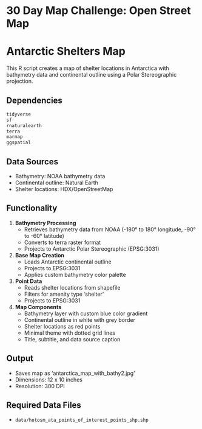 
<!-- README.md is generated from README.Rmd. Please edit that file -->

# 30 Day Map Challenge: Open Street Map

<!-- badges: start -->
<!-- badges: end -->

# Antarctic Shelters Map

This R script creates a map of shelter locations in Antarctica with
bathymetry data and continental outline using a Polar Stereographic
projection.

## Dependencies

``` r
tidyverse
sf
rnaturalearth
terra
marmap
ggspatial
```

## Data Sources

- Bathymetry: NOAA bathymetry data
- Continental outline: Natural Earth
- Shelter locations: HDX/OpenStreetMap

## Functionality

1.  **Bathymetry Processing**
    - Retrieves bathymetry data from NOAA (-180° to 180° longitude, -90°
      to -60° latitude)
    - Converts to terra raster format
    - Projects to Antarctic Polar Stereographic (EPSG:3031)
2.  **Base Map Creation**
    - Loads Antarctic continental outline
    - Projects to EPSG:3031
    - Applies custom bathymetry color palette
3.  **Point Data**
    - Reads shelter locations from shapefile
    - Filters for amenity type ‘shelter’
    - Projects to EPSG:3031
4.  **Map Components**
    - Bathymetry layer with custom blue color gradient
    - Continental outline in white with grey border
    - Shelter locations as red points
    - Minimal theme with dotted grid lines
    - Title, subtitle, and data source caption

## Output

- Saves map as ‘antarctica_map_with_bathy2.jpg’
- Dimensions: 12 x 10 inches
- Resolution: 300 DPI

## Required Data Files

- `data/hotosm_ata_points_of_interest_points_shp.shp`
